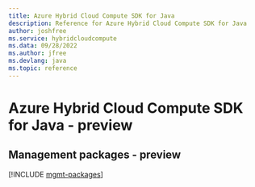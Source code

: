 ```yaml
---
title: Azure Hybrid Cloud Compute SDK for Java
description: Reference for Azure Hybrid Cloud Compute SDK for Java
author: joshfree
ms.service: hybridcloudcompute
ms.data: 09/28/2022
ms.author: jfree
ms.devlang: java
ms.topic: reference
---
```

# Azure Hybrid Cloud Compute SDK for Java - preview

## Management packages - preview
[!INCLUDE [mgmt-packages](hybrid-cloud-compute-mgmt-index.md)]